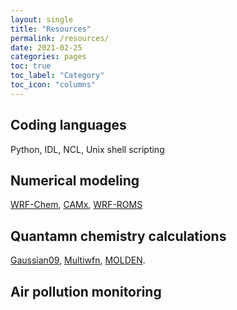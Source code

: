 ```yaml
---
layout: single
title: "Resources"
permalink: /resources/
date: 2021-02-25
categories: pages
toc: true
toc_label: "Category"
toc_icon: "columns"
---
```

## Coding languages
Python, IDL, NCL, Unix shell scripting

## Numerical modeling
[WRF-Chem](https://www2.acom.ucar.edu/wrf-chem), [CAMx](https://www.camx.com/), [WRF-ROMS](https://www.myroms.org/)

## Quantamn chemistry calculations
[Gaussian09](https://gaussian.com/glossary/g09/), [Multiwfn](http://sobereva.com/multiwfn/), [MOLDEN](https://www3.cmbi.umcn.nl/molden/).

## Air pollution monitoring
